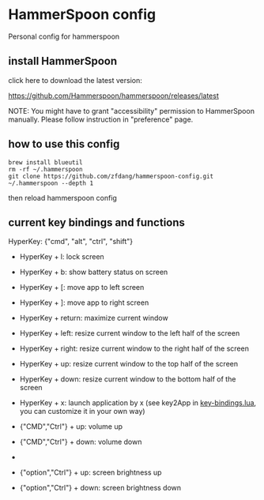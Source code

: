 # HammerSpoon config
Personal config for hammerspoon

## install HammerSpoon

click here to download the latest version:

https://github.com/Hammerspoon/hammerspoon/releases/latest

NOTE: You might have to grant "accessibility" permission to HammerSpoon manually. Please follow instruction in "preference" page.

## how to use this config

```
brew install blueutil
rm -rf ~/.hammerspoon
git clone https://github.com/zfdang/hammerspoon-config.git ~/.hammerspoon --depth 1
```

then reload hammerspoon config

## current key bindings and functions

HyperKey: {"cmd", "alt", "ctrl", "shift"}

- HyperKey + l: lock screen
- HyperKey + b: show battery status on screen
- HyperKey + [: move app to left screen
- HyperKey + ]: move app to right screen
- HyperKey + return: maximize current window
- HyperKey + left: resize current window to the left half of the screen
- HyperKey + right: resize current window to the right half of the screen
- HyperKey + up: resize current window to the top half of the screen
- HyperKey + down: resize current window to the bottom half of the screen
- HyperKey + x: launch application by x (see key2App in [key-bindings.lua](key-bindings.lua), you can customize it in your own way)

- {"CMD","Ctrl"} + up: volume up
- {"CMD","Ctrl"} + down: volume down
- 
- {"option","Ctrl"} + up: screen brightness up
- {"option","Ctrl"} + down: screen brightness down

